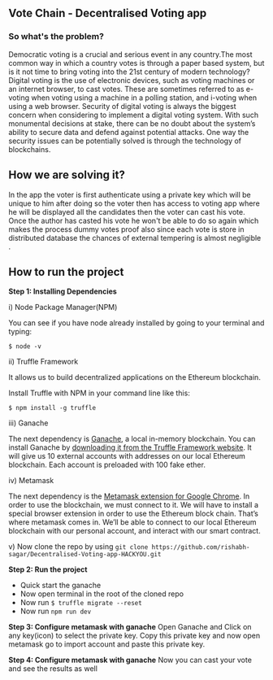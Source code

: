 ## Vote Chain - Decentralised Voting app
###  So what's the problem?
Democratic voting is a crucial and serious event in any country.The most common way in which a country votes is through a paper based system, but is it not time to bring voting into the 21st century of modern technology? Digital voting is the use of electronic devices, such as voting machines or an internet browser, to cast votes. These are sometimes referred to as e-voting when voting using a machine in a polling station, and i-voting when using a web browser. Security of digital voting is always the biggest concern when considering to implement a digital voting system. With such monumental decisions at stake, there can be no doubt about the system’s ability to secure data and defend against potential attacks. One way the security issues can be potentially solved is through the technology of blockchains.
## How we are solving it?
In the app the voter is first authenticate using a private key which will be unique to him after doing so the voter then has access to voting app where he will be displayed all the candidates then the voter can cast his vote. Once the author has casted his vote he won't be able to do so again which makes the process dummy votes proof also since each vote is store in distributed database the chances of external tempering is almost negligible .
## How to run the project
**Step 1: Installing Dependencies**

i) Node Package Manager(NPM)

You can see if you have node already installed by going to your terminal and typing:

    $ node -v

ii) Truffle Framework

It allows us to build decentralized applications on the Ethereum blockchain.

Install Truffle with NPM in your command line like this:

    $ npm install -g truffle

iii) Ganache

The next dependency is  [Ganache](http://truffleframework.com/ganache), a local in-memory blockchain. You can install Ganache by  [downloading it from the Truffle Framework website](http://truffleframework.com/ganache). It will give us 10 external accounts with addresses on our local Ethereum blockchain. Each account is preloaded with 100 fake ether.

iv) Metamask

The next dependency is the  [Metamask extension for Google Chrome](https://chrome.google.com/webstore/detail/metamask/nkbihfbeogaeaoehlefnkodbefgpgknn?hl=en). In order to use the blockchain, we must connect to it. We will have to install a special browser extension in order to use the Ethereum block chain. That’s where metamask comes in. We’ll be able to connect to our local Ethereum blockchain with our personal account, and interact with our smart contract.

v) Now clone the repo by using
 `git clone https://github.com/rishabh-sagar/Decentralised-Voting-app-HACKYOU.git`
 
 **Step 2: Run the project**

 - Quick start the ganache
 - Now open terminal in the root of the cloned repo
 - Now run `$ truffle migrate --reset`
 - Now run `npm run dev`
 
  **Step 3: Configure metamask with ganache**
  Open Ganache and Click on any key(icon) to select the private key. 
  Copy this private key and now open metamask go to import account and paste this private key.
  
  **Step 4: Configure metamask with ganache**
    Now you can cast your vote and see the results as well

   
